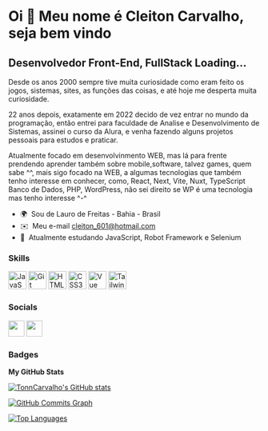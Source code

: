 Oi 👋 Meu nome é Cleiton Carvalho,
seja bem vindo
=================================

Desenvolvedor Front-End, FullStack Loading...
---------------------------------------------

Desde os anos 2000 sempre tive muita curiosidade como eram feito os jogos, sistemas, sites, as funções das coisas, e até hoje me desperta muita curiosidade.

22 anos depois, exatamente em 2022 decido de vez entrar no mundo da programação, então entrei para faculdade de Analise e Desenvolvimento de Sistemas, assinei o curso da Alura, e venha fazendo alguns projetos pessoais para estudos e praticar.

Atualmente focado em desenvolvinmento WEB, mas lá para frente prendendo aprender também sobre mobile,software, talvez games, quem sabe ^^, mais sigo focado na WEB, a algumas tecnologias que também tenho interesse em conhecer, como,  React, Next, Vite, Nuxt, TypeScript Banco de Dados, PHP, WordPress, não sei direito se WP é uma tecnologia mas tenho interesse ^-^

* 🌍  Sou de Lauro de Freitas - Bahia - Brasil
* ✉️  Meu e-mail [cleiton\_601@hotmail.com](mailto:cleiton_601@hotmail.com)
* 🧠  Atualmente estudando JavaScript, Robot Framework e Selenium

### Skills


<p align="left">
<a href="https://developer.mozilla.org/en-US/docs/Web/JavaScript" target="_blank" rel="noreferrer"><img src="https://raw.githubusercontent.com/danielcranney/readme-generator/main/public/icons/skills/javascript-colored.svg" width="36" height="36" alt="JavaScript" /></a>
<a href="https://git-scm.com/" target="_blank" rel="noreferrer"><img src="https://raw.githubusercontent.com/danielcranney/readme-generator/main/public/icons/skills/git-colored.svg" width="36" height="36" alt="Git" /></a>
<a href="https://developer.mozilla.org/en-US/docs/Glossary/HTML5" target="_blank" rel="noreferrer"><img src="https://raw.githubusercontent.com/danielcranney/readme-generator/main/public/icons/skills/html5-colored.svg" width="36" height="36" alt="HTML5" /></a>
<a href="https://www.w3.org/TR/CSS/#css" target="_blank" rel="noreferrer"><img src="https://raw.githubusercontent.com/danielcranney/readme-generator/main/public/icons/skills/css3-colored.svg" width="36" height="36" alt="CSS3" /></a>
<a href="https://vuejs.org/" target="_blank" rel="noreferrer"><img src="https://raw.githubusercontent.com/danielcranney/readme-generator/main/public/icons/skills/vuejs-colored.svg" width="36" height="36" alt="Vue" /></a>
<a href="https://tailwindcss.com/" target="_blank" rel="noreferrer"><img src="https://raw.githubusercontent.com/danielcranney/readme-generator/main/public/icons/skills/tailwindcss-colored.svg" width="36" height="36" alt="TailwindCSS" /></a>
</p>


### Socials

<p align="left"> <a href="https://www.github.com/TonnCarvalho" target="_blank" rel="noreferrer"><img src="https://raw.githubusercontent.com/danielcranney/readme-generator/main/public/icons/socials/github.svg" width="32" height="32" /></a> <a href="https://www.linkedin.com/in/cleitoncarvalho19/" target="_blank" rel="noreferrer"><img src="https://raw.githubusercontent.com/danielcranney/readme-generator/main/public/icons/socials/linkedin.svg" width="32" height="32" /></a></p>

### Badges

<b>My GitHub Stats</b>

<a href="http://www.github.com/TonnCarvalho"><img src="https://github-readme-stats.vercel.app/api?username=TonnCarvalho&show_icons=true&hide=&count_private=true&title_color=ffffff&text_color=0891b2&icon_color=ffffff&bg_color=1c1917&hide_border=true&show_icons=true" alt="TonnCarvalho's GitHub stats" /></a>

<a href="http://www.github.com/TonnCarvalho"><img src="https://github-readme-activity-graph.cyclic.app/graph?username=TonnCarvalho&bg_color=1c1917&color=0891b2&line=ffffff&point=0891b2&area_color=1c1917&area=true&hide_border=true&custom_title=GitHub%20Commits%20Graph" alt="GitHub Commits Graph" /></a>

<a href="https://github.com/TonnCarvalho" align="left"><img src="https://github-readme-stats.vercel.app/api/top-langs/?username=TonnCarvalho&langs_count=10&title_color=ffffff&text_color=0891b2&icon_color=ffffff&bg_color=1c1917&hide_border=true&locale=en&custom_title=Top%20%Languages" alt="Top Languages" /></a>
